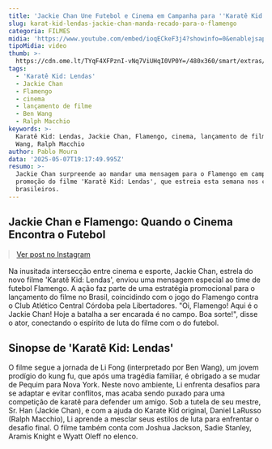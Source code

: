 ```yaml
---
title: 'Jackie Chan Une Futebol e Cinema em Campanha para ''Karatê Kid: Lendas'''
slug: karat-kid-lendas-jackie-chan-manda-recado-para-o-flamengo
categoria: FILMES
midia: 'https://www.youtube.com/embed/ioqECkeF3j4?showinfo=0&enablejsapi=1'
tipoMidia: video
thumb: >-
  https://cdn.ome.lt/TYqF4XFPznI-vNq7ViUHqI0VP0Y=/480x360/smart/extras/conteudos/Captura_de_tela_2025-05-07_153649.png
tags:
  - 'Karatê Kid: Lendas'
  - Jackie Chan
  - Flamengo
  - cinema
  - lançamento de filme
  - Ben Wang
  - Ralph Macchio
keywords: >-
  Karatê Kid: Lendas, Jackie Chan, Flamengo, cinema, lançamento de filme, Ben
  Wang, Ralph Macchio
author: Pablo Moura
data: '2025-05-07T19:17:49.995Z'
resumo: >-
  Jackie Chan surpreende ao mandar uma mensagem para o Flamengo em campanha de
  promoção do filme 'Karatê Kid: Lendas', que estreia esta semana nos cinemas
  brasileiros.
---
```


## Jackie Chan e Flamengo: Quando o Cinema Encontra o Futebol

<blockquote class="instagram-media" data-instgrm-permalink="https://www.instagram.com/reel/DJXAPPAOD_9/" data-instgrm-version="14" style="width:100%; max-width:540px; margin:1rem auto;"><a href="https://www.instagram.com/reel/DJXAPPAOD_9/">Ver post no Instagram</a></blockquote>

Na inusitada intersecção entre cinema e esporte, Jackie Chan, estrela do novo filme 'Karatê Kid: Lendas', enviou uma mensagem especial ao time de futebol Flamengo. A ação faz parte de uma estratégia promocional para o lançamento do filme no Brasil, coincidindo com o jogo do Flamengo contra o Club Atlético Central Córdoba pela Libertadores. "Oi, Flamengo! Aqui é o Jackie Chan! Hoje a batalha a ser encarada é no campo. Boa sorte!", disse o ator, conectando o espírito de luta do filme com o do futebol.

## Sinopse de 'Karatê Kid: Lendas'

O filme segue a jornada de Li Fong (interpretado por Ben Wang), um jovem prodígio do kung fu, que após uma tragédia familiar, é obrigado a se mudar de Pequim para Nova York. Neste novo ambiente, Li enfrenta desafios para se adaptar e evitar conflitos, mas acaba sendo puxado para uma competição de karatê para defender um amigo. Sob a tutela de seu mestre, Sr. Han (Jackie Chan), e com a ajuda do Karate Kid original, Daniel LaRusso (Ralph Macchio), Li aprende a mesclar seus estilos de luta para enfrentar o desafio final. O filme também conta com Joshua Jackson, Sadie Stanley, Aramis Knight e Wyatt Oleff no elenco.
